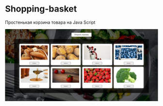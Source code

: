 # Shopping-basket
Простенькая корзина товара на Java Script


[![GoTrip](https://github.com/8807010/Shopping-basket/blob/master/preview.jpg)](https://8807010.github.io/Shopping-basket/)
